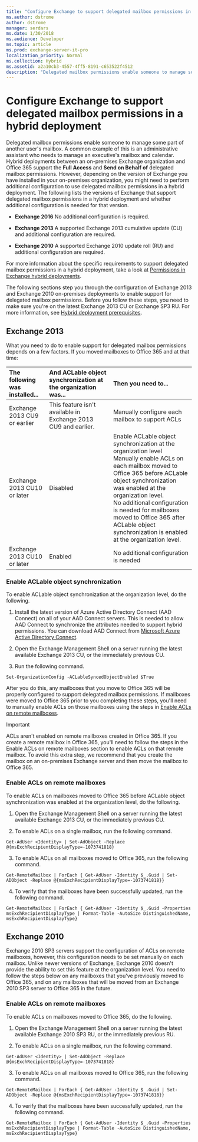 ```yaml
---
title: "Configure Exchange to support delegated mailbox permissions in a hybrid deployment"
ms.author: dstrome
author: dstrome
manager: serdars
ms.date: 1/30/2018
ms.audience: Developer
ms.topic: article
ms.prod: exchange-server-it-pro
localization_priority: Normal
ms.collection: Hybrid
ms.assetid: a2a10cb3-4557-4ff5-8191-c653522f4512
description: "Delegated mailbox permissions enable someone to manage some part of another user's mailbox. A common example of this is an administrative assistant who needs to manage an executive's mailbox and calendar. Hybrid deployments between an on-premises Exchange organization and Office 365 support the Full Access and Send on Behalf of delegated mailbox permissions. However, depending on the version of Exchange you have installed in your on-premises organization, you might need to perform additional configuration to use delegated mailbox permissions in a hybrid deployment. The following lists the versions of Exchange that support delegated mailbox permissions in a hybrid deployment and whether additional configuration is needed for that version."
---
```


# Configure Exchange to support delegated mailbox permissions in a hybrid deployment

Delegated mailbox permissions enable someone to manage some part of another user's mailbox. A common example of this is an administrative assistant who needs to manage an executive's mailbox and calendar. Hybrid deployments between an on-premises Exchange organization and Office 365 support the **Full Access** and **Send on Behalf of** delegated mailbox permissions. However, depending on the version of Exchange you have installed in your on-premises organization, you might need to perform additional configuration to use delegated mailbox permissions in a hybrid deployment. The following lists the versions of Exchange that support delegated mailbox permissions in a hybrid deployment and whether additional configuration is needed for that version. 
  
- **Exchange 2016** No additional configuration is required. 
    
- **Exchange 2013** A supported Exchange 2013 cumulative update (CU) and additional configuration are required. 
    
- **Exchange 2010** A supported Exchange 2010 update roll (RU) and additional configuration are required. 
    
For more information about the specific requirements to support delegated mailbox permissions in a hybrid deployment, take a look at [Permissions in Exchange hybrid deployments](../permissions.md).
  
The following sections step you through the configuration of Exchange 2013 and Exchange 2010 on-premises deployments to enable support for delegated mailbox permissions. Before you follow these steps, you need to make sure you're on the latest Exchange 2013 CU or Exchange SP3 RU. For more information, see [Hybrid deployment prerequisites](../hybrid-deployment-prerequisites.md).
  
## Exchange 2013

What you need to do to enable support for delegated mailbox permissions depends on a few factors. If you moved mailboxes to Office 365 and at that time:
  
|**The following was installed...**|**And ACLable object synchronization at the organization was...**|**Then you need to...**|
|:-----|:-----|:-----|
|Exchange 2013 CU9 or earlier  <br/> |This feature isn't available in Exchange 2013 CU9 and earlier.  <br/> |Manually configure each mailbox to support ACLs  <br/> |
|Exchange 2013 CU10 or later  <br/> |Disabled  <br/> | Enable ACLable object synchronization at the organization level  <br/>  Manually enable ACLs on each mailbox moved to Office 365 before ACLable object synchronization was enabled at the organization level.  <br/>  No additional configuration is needed for mailboxes moved to Office 365 after ACLable object synchronization is enabled at the organization level.  <br/> |
|Exchange 2013 CU10 or later  <br/> |Enabled  <br/> |No additional configuration is needed  <br/> |
   
### Enable ACLable object synchronization

To enable ACLable object synchronization at the organization level, do the following. 
  
1. Install the latest version of Azure Active Directory Connect (AAD Connect) on all of your AAD Connect servers. This is needed to allow AAD Connect to synchronize the attributes needed to support hybrid permissions. You can download AAD Connect from [Microsoft Azure Active Directory Connect](http://go.microsoft.com/fwlink/p/?LinkID=510956).
    
2. Open the Exchange Management Shell on a server running the latest available Exchange 2013 CU, or the immediately previous CU.
    
3. Run the following command.
    
  ```
  Set-OrganizationConfig -ACLableSyncedObjectEnabled $True
  ```

After you do this, any mailboxes that you move to Office 365 will be properly configured to support delegated mailbox permissions. If mailboxes were moved to Office 365 prior to you completing these steps, you'll need to manually enable ACLs on those mailboxes using the steps in [Enable ACLs on remote mailboxes](set-up-delegated-mailbox-permissions.md#EnableACLs).
  
> [!IMPORTANT]
> ACLs aren't enabled on remote mailboxes created in Office 365. If you create a remote mailbox in Office 365, you'll need to follow the steps in the Enable ACLs on remote mailboxes section to enable ACLs on that remote mailbox. To avoid this extra step, we recommend that you create the mailbox on an on-premises Exchange server and then move the mailbox to Office 365. 
  
### Enable ACLs on remote mailboxes
<a name="EnableACLs"> </a>

To enable ACLs on mailboxes moved to Office 365 before ACLable object synchronization was enabled at the organization level, do the following.
  
1. Open the Exchange Management Shell on a server running the latest available Exchange 2013 CU, or the immediately previous CU.
    
2. To enable ACLs on a single mailbox, run the following command.
    
  ```
  Get-AdUser <Identity> | Set-AdObject -Replace @{msExchRecipientDisplayType=-1073741818}
  ```

3. To enable ACLs on all mailboxes moved to Office 365, run the following command.
    
  ```
  Get-RemoteMailbox | ForEach { Get-AdUser -Identity $_.Guid | Set-ADObject -Replace @{msExchRecipientDisplayType=-1073741818}}
  ```

4. To verify that the mailboxes have been successfully updated, run the following command.
    
  ```
  Get-RemoteMailbox | ForEach { Get-AdUser -Identity $_.Guid -Properties msExchRecipientDisplayType | Format-Table -AutoSize DistinguishedName, msExchRecipientDisplayType}
  ```

## Exchange 2010

Exchange 2010 SP3 servers support the configuration of ACLs on remote mailboxes, however, this configuration needs to be set manually on each mailbox. Unlike newer versions of Exchange, Exchange 2010 doesn't provide the ability to set this feature at the organization level. You need to follow the steps below on any mailboxes that you've previously moved to Office 365, and on any mailboxes that will be moved from an Exchange 2010 SP3 server to Office 365 in the future.
  
### Enable ACLs on remote mailboxes

To enable ACLs on mailboxes moved to Office 365, do the following.
  
1. Open the Exchange Management Shell on a server running the latest available Exchange 2010 SP3 RU, or the immediately previous RU.
    
2. To enable ACLs on a single mailbox, run the following command.
    
  ```
  Get-AdUser <Identity> | Set-AdObject -Replace @{msExchRecipientDisplayType=-1073741818}
  ```

3. To enable ACLs on all mailboxes moved to Office 365, run the following command.
    
  ```
  Get-RemoteMailbox | ForEach { Get-AdUser -Identity $_.Guid | Set-ADObject -Replace @{msExchRecipientDisplayType=-1073741818}}
  ```

4. To verify that the mailboxes have been successfully updated, run the following command.
    
  ```
  Get-RemoteMailbox | ForEach { Get-AdUser -Identity $_.Guid -Properties msExchRecipientDisplayType | Format-Table -AutoSize DistinguishedName, msExchRecipientDisplayType}
  ```


